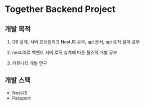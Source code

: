 # Together Backend Project

## 개발 목적

1. DB 설계, 서버 프레임워크 NestJS 공부, api 문서, api 로직 설계 공부

2. nestJS로 백엔드 서버 로직 설계에 따른 풀스택 개발 공부

3. 커뮤니티 개발 연구

## 개발 스택

- NestJS
- Passport

